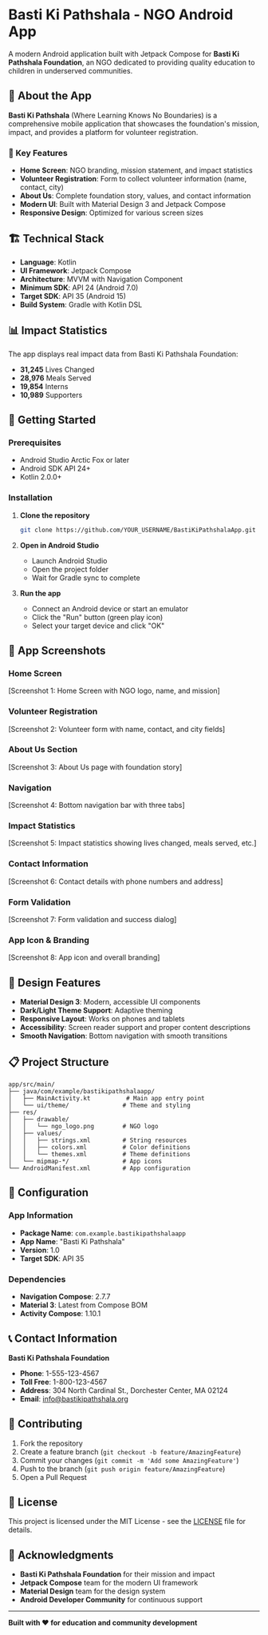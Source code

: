 # Basti Ki Pathshala - NGO Android App

A modern Android application built with Jetpack Compose for **Basti Ki Pathshala Foundation**, an NGO dedicated to providing quality education to children in underserved communities.

## 📱 About the App

**Basti Ki Pathshala** (Where Learning Knows No Boundaries) is a comprehensive mobile application that showcases the foundation's mission, impact, and provides a platform for volunteer registration.

### 🎯 Key Features

- **Home Screen**: NGO branding, mission statement, and impact statistics
- **Volunteer Registration**: Form to collect volunteer information (name, contact, city)
- **About Us**: Complete foundation story, values, and contact information
- **Modern UI**: Built with Material Design 3 and Jetpack Compose
- **Responsive Design**: Optimized for various screen sizes

## 🏗️ Technical Stack

- **Language**: Kotlin
- **UI Framework**: Jetpack Compose
- **Architecture**: MVVM with Navigation Component
- **Minimum SDK**: API 24 (Android 7.0)
- **Target SDK**: API 35 (Android 15)
- **Build System**: Gradle with Kotlin DSL

## 📊 Impact Statistics

The app displays real impact data from Basti Ki Pathshala Foundation:

- **31,245** Lives Changed
- **28,976** Meals Served
- **19,854** Interns
- **10,989** Supporters

## 🚀 Getting Started

### Prerequisites

- Android Studio Arctic Fox or later
- Android SDK API 24+
- Kotlin 2.0.0+

### Installation

1. **Clone the repository**
   ```bash
   git clone https://github.com/YOUR_USERNAME/BastiKiPathshalaApp.git
   ```

2. **Open in Android Studio**
   - Launch Android Studio
   - Open the project folder
   - Wait for Gradle sync to complete

3. **Run the app**
   - Connect an Android device or start an emulator
   - Click the "Run" button (green play icon)
   - Select your target device and click "OK"

## 📱 App Screenshots

### Home Screen
[Screenshot 1: Home Screen with NGO logo, name, and mission]

### Volunteer Registration
[Screenshot 2: Volunteer form with name, contact, and city fields]

### About Us Section
[Screenshot 3: About Us page with foundation story]

### Navigation
[Screenshot 4: Bottom navigation bar with three tabs]

### Impact Statistics
[Screenshot 5: Impact statistics showing lives changed, meals served, etc.]

### Contact Information
[Screenshot 6: Contact details with phone numbers and address]

### Form Validation
[Screenshot 7: Form validation and success dialog]

### App Icon & Branding
[Screenshot 8: App icon and overall branding]

## 🎨 Design Features

- **Material Design 3**: Modern, accessible UI components
- **Dark/Light Theme Support**: Adaptive theming
- **Responsive Layout**: Works on phones and tablets
- **Accessibility**: Screen reader support and proper content descriptions
- **Smooth Navigation**: Bottom navigation with smooth transitions

## 📋 Project Structure

```
app/src/main/
├── java/com/example/bastikipathshalaapp/
│   ├── MainActivity.kt          # Main app entry point
│   └── ui/theme/               # Theme and styling
├── res/
│   ├── drawable/
│   │   └── ngo_logo.png        # NGO logo
│   ├── values/
│   │   ├── strings.xml         # String resources
│   │   ├── colors.xml          # Color definitions
│   │   └── themes.xml          # Theme definitions
│   └── mipmap-*/               # App icons
└── AndroidManifest.xml         # App configuration
```

## 🔧 Configuration

### App Information
- **Package Name**: `com.example.bastikipathshalaapp`
- **App Name**: "Basti Ki Pathshala"
- **Version**: 1.0
- **Target SDK**: API 35

### Dependencies
- **Navigation Compose**: 2.7.7
- **Material 3**: Latest from Compose BOM
- **Activity Compose**: 1.10.1

## 📞 Contact Information

**Basti Ki Pathshala Foundation**
- **Phone**: 1-555-123-4567
- **Toll Free**: 1-800-123-4567
- **Address**: 304 North Cardinal St., Dorchester Center, MA 02124
- **Email**: info@bastikipathshala.org

## 🤝 Contributing

1. Fork the repository
2. Create a feature branch (`git checkout -b feature/AmazingFeature`)
3. Commit your changes (`git commit -m 'Add some AmazingFeature'`)
4. Push to the branch (`git push origin feature/AmazingFeature`)
5. Open a Pull Request

## 📄 License

This project is licensed under the MIT License - see the [LICENSE](LICENSE) file for details.

## 🙏 Acknowledgments

- **Basti Ki Pathshala Foundation** for their mission and impact
- **Jetpack Compose** team for the modern UI framework
- **Material Design** team for the design system
- **Android Developer Community** for continuous support

---

**Built with ❤️ for education and community development** 